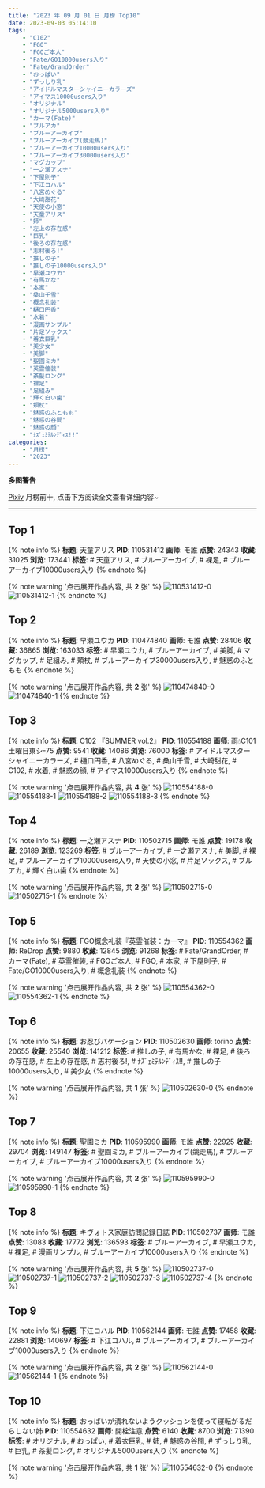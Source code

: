 ```yaml
---
title: "2023 年 09 月 01 日 月榜 Top10"
date: 2023-09-03 05:14:10
tags:
    - "C102"
    - "FGO"
    - "FGOご本人"
    - "Fate/GO10000users入り"
    - "Fate/GrandOrder"
    - "おっぱい"
    - "ずっしり乳"
    - "アイドルマスターシャイニーカラーズ"
    - "アイマス10000users入り"
    - "オリジナル"
    - "オリジナル5000users入り"
    - "カーマ(Fate)"
    - "ブルアカ"
    - "ブルーアーカイブ"
    - "ブルーアーカイブ(競走馬)"
    - "ブルーアーカイブ10000users入り"
    - "ブルーアーカイブ30000users入り"
    - "マグカップ"
    - "一之瀬アスナ"
    - "下屋則子"
    - "下江コハル"
    - "八宮めぐる"
    - "大崎甜花"
    - "天使の小窓"
    - "天童アリス"
    - "姉"
    - "左上の存在感"
    - "巨乳"
    - "後ろの存在感"
    - "志村後ろ!"
    - "推しの子"
    - "推しの子10000users入り"
    - "早瀬ユウカ"
    - "有馬かな"
    - "本家"
    - "桑山千雪"
    - "概念礼装"
    - "樋口円香"
    - "水着"
    - "漫画サンプル"
    - "片足ソックス"
    - "着衣巨乳"
    - "美少女"
    - "美脚"
    - "聖園ミカ"
    - "英霊催装"
    - "茶髪ロング"
    - "裸足"
    - "足組み"
    - "輝く白い歯"
    - "頬杖"
    - "魅惑のふともも"
    - "魅惑の谷間"
    - "魅惑の顔"
    - "ﾅｽﾞｪﾐﾃﾙﾝﾃﾞｨｽ!!"
categories:
    - "月榜"
    - "2023"
---
```


<i class="fa fa-triangle-exclamation"></i>**多图警告**<i class="fa fa-triangle-exclamation"></i>

[Pixiv](https://www.pixiv.net/) 月榜前十, 点击下方阅读全文查看详细内容~

<!-- more -->

---

## Top 1

{% note info %}
**标题**: 天童アリス
**PID**: 110531412 **画师**: モ誰
**点赞**: 24343 **收藏**: 31025 **浏览**: 173441
**标签**: # 天童アリス, # ブルーアーカイブ, # 裸足, # ブルーアーカイブ10000users入り
{% endnote %}

{% note warning '点击展开作品内容, 共 **2** 张' %}
![110531412-0](https://i.pixiv.re/img-original/img/2023/08/05/00/01/09/110531412_p0.jpg)
![110531412-1](https://i.pixiv.re/img-original/img/2023/08/05/00/01/09/110531412_p1.jpg)
{% endnote %}

## Top 2

{% note info %}
**标题**: 早瀬ユウカ
**PID**: 110474840 **画师**: モ誰
**点赞**: 28406 **收藏**: 36865 **浏览**: 163033
**标签**: # 早瀬ユウカ, # ブルーアーカイブ, # 美脚, # マグカップ, # 足組み, # 頬杖, # ブルーアーカイブ30000users入り, # 魅惑のふともも
{% endnote %}

{% note warning '点击展开作品内容, 共 **2** 张' %}
![110474840-0](https://i.pixiv.re/img-original/img/2023/08/03/00/01/22/110474840_p0.jpg)
![110474840-1](https://i.pixiv.re/img-original/img/2023/08/03/00/01/22/110474840_p1.jpg)
{% endnote %}

## Top 3

{% note info %}
**标题**: C102 『SUMMER vol.2』
**PID**: 110554188 **画师**: 雨💧C101土曜日東シ-75
**点赞**: 9541 **收藏**: 14086 **浏览**: 76000
**标签**: # アイドルマスターシャイニーカラーズ, # 樋口円香, # 八宮めぐる, # 桑山千雪, # 大崎甜花, # C102, # 水着, # 魅惑の顔, # アイマス10000users入り
{% endnote %}

{% note warning '点击展开作品内容, 共 **4** 张' %}
![110554188-0](https://i.pixiv.re/img-original/img/2023/08/05/20/04/18/110554188_p0.jpg)
![110554188-1](https://i.pixiv.re/img-original/img/2023/08/05/20/04/18/110554188_p1.jpg)
![110554188-2](https://i.pixiv.re/img-original/img/2023/08/05/20/04/18/110554188_p2.jpg)
![110554188-3](https://i.pixiv.re/img-original/img/2023/08/05/20/04/18/110554188_p3.jpg)
{% endnote %}

## Top 4

{% note info %}
**标题**: 一之瀬アスナ
**PID**: 110502715 **画师**: モ誰
**点赞**: 19178 **收藏**: 26189 **浏览**: 123269
**标签**: # ブルーアーカイブ, # 一之瀬アスナ, # 美脚, # 裸足, # ブルーアーカイブ10000users入り, # 天使の小窓, # 片足ソックス, # ブルアカ, # 輝く白い歯
{% endnote %}

{% note warning '点击展开作品内容, 共 **2** 张' %}
![110502715-0](https://i.pixiv.re/img-original/img/2023/08/04/00/01/13/110502715_p0.jpg)
![110502715-1](https://i.pixiv.re/img-original/img/2023/08/04/00/01/13/110502715_p1.jpg)
{% endnote %}

## Top 5

{% note info %}
**标题**: FGO概念礼装『英霊催装：カーマ』
**PID**: 110554362 **画师**: ReDrop
**点赞**: 9880 **收藏**: 12845 **浏览**: 91268
**标签**: # Fate/GrandOrder, # カーマ(Fate), # 英霊催装, # FGOご本人, # FGO, # 本家, # 下屋則子, # Fate/GO10000users入り, # 概念礼装
{% endnote %}

{% note warning '点击展开作品内容, 共 **2** 张' %}
![110554362-0](https://i.pixiv.re/img-original/img/2023/08/05/20/10/42/110554362_p0.png)
![110554362-1](https://i.pixiv.re/img-original/img/2023/08/05/20/10/42/110554362_p1.png)
{% endnote %}

## Top 6

{% note info %}
**标题**: お忍びバケーション
**PID**: 110502630 **画师**: torino
**点赞**: 20655 **收藏**: 25540 **浏览**: 141212
**标签**: # 推しの子, # 有馬かな, # 裸足, # 後ろの存在感, # 左上の存在感, # 志村後ろ!, # ﾅｽﾞｪﾐﾃﾙﾝﾃﾞｨｽ!!, # 推しの子10000users入り, # 美少女
{% endnote %}

{% note warning '点击展开作品内容, 共 **1** 张' %}
![110502630-0](https://i.pixiv.re/img-original/img/2023/08/04/00/00/41/110502630_p0.jpg)
{% endnote %}

## Top 7

{% note info %}
**标题**: 聖園ミカ
**PID**: 110595990 **画师**: モ誰
**点赞**: 22925 **收藏**: 29704 **浏览**: 149147
**标签**: # 聖園ミカ, # ブルーアーカイブ(競走馬), # ブルーアーカイブ, # ブルーアーカイブ10000users入り
{% endnote %}

{% note warning '点击展开作品内容, 共 **2** 张' %}
![110595990-0](https://i.pixiv.re/img-original/img/2023/08/07/00/01/22/110595990_p0.jpg)
![110595990-1](https://i.pixiv.re/img-original/img/2023/08/07/00/01/22/110595990_p1.jpg)
{% endnote %}

## Top 8

{% note info %}
**标题**: キヴォトス家庭訪問記録日誌
**PID**: 110502737 **画师**: モ誰
**点赞**: 13083 **收藏**: 17772 **浏览**: 136593
**标签**: # ブルーアーカイブ, # 早瀬ユウカ, # 裸足, # 漫画サンプル, # ブルーアーカイブ10000users入り
{% endnote %}

{% note warning '点击展开作品内容, 共 **5** 张' %}
![110502737-0](https://i.pixiv.re/img-original/img/2023/08/04/18/03/32/110502737_p0.jpg)
![110502737-1](https://i.pixiv.re/img-original/img/2023/08/04/18/03/32/110502737_p1.jpg)
![110502737-2](https://i.pixiv.re/img-original/img/2023/08/04/18/03/32/110502737_p2.jpg)
![110502737-3](https://i.pixiv.re/img-original/img/2023/08/04/18/03/32/110502737_p3.jpg)
![110502737-4](https://i.pixiv.re/img-original/img/2023/08/04/18/03/32/110502737_p4.jpg)
{% endnote %}

## Top 9

{% note info %}
**标题**: 下江コハル
**PID**: 110562144 **画师**: モ誰
**点赞**: 17458 **收藏**: 22881 **浏览**: 140697
**标签**: # 下江コハル, # ブルーアーカイブ, # ブルーアーカイブ10000users入り
{% endnote %}

{% note warning '点击展开作品内容, 共 **2** 张' %}
![110562144-0](https://i.pixiv.re/img-original/img/2023/08/06/00/01/36/110562144_p0.jpg)
![110562144-1](https://i.pixiv.re/img-original/img/2023/08/06/00/01/36/110562144_p1.jpg)
{% endnote %}

## Top 10

{% note info %}
**标题**: おっぱいが潰れないようクッションを使って寝転がるだらしない姉
**PID**: 110554632 **画师**: 開栓注意
**点赞**: 6140 **收藏**: 8700 **浏览**: 71390
**标签**: # オリジナル, # おっぱい, # 着衣巨乳, # 姉, # 魅惑の谷間, # ずっしり乳, # 巨乳, # 茶髪ロング, # オリジナル5000users入り
{% endnote %}

{% note warning '点击展开作品内容, 共 **1** 张' %}
![110554632-0](https://i.pixiv.re/img-original/img/2023/08/05/20/20/44/110554632_p0.jpg)
{% endnote %}
